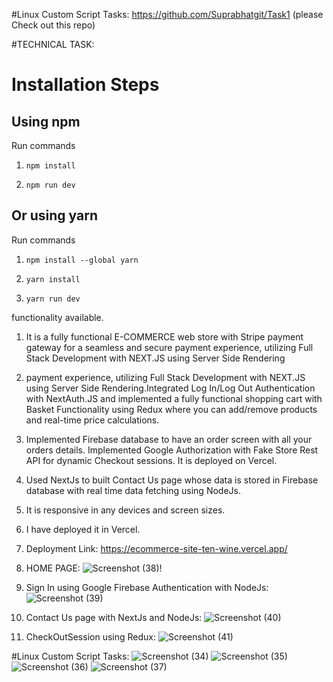 #Linux Custom Script Tasks:
https://github.com/Suprabhatgit/Task1 (please Check out this repo)


#TECHNICAL TASK:

# Installation Steps



## Using npm

Run commands

1) ```npm install```


2) ```npm run dev```


## Or using yarn

Run commands 

1) ```npm install --global yarn```

2) ```yarn install```

3) ```yarn run dev```

functionality available.
1. It is a fully functional E-COMMERCE web store with Stripe payment gateway for a seamless and secure payment experience, utilizing Full Stack Development with NEXT.JS using Server Side Rendering
2. payment experience, utilizing Full Stack Development with NEXT.JS using Server Side Rendering.Integrated Log In/Log Out Authentication with NextAuth.JS and implemented a fully functional shopping cart with Basket Functionality using Redux where you can add/remove products and real-time price calculations.
3. Implemented Firebase database to have an order screen with all your orders details. Implemented Google Authorization with Fake Store Rest API for dynamic Checkout sessions. It is deployed on Vercel.
4. Used NextJs to built Contact Us page whose data is stored in Firebase database with real time data fetching using NodeJs.
5. It is responsive in any devices and screen sizes.
6. I have deployed it in Vercel.
7. Deployment Link: https://ecommerce-site-ten-wine.vercel.app/
8. HOME PAGE:
![Screenshot (38)](https://github.com/Suprabhatgit/ECOMMERCE/assets/141928640/3192a6c7-3d1c-479c-a46a-3530b8c3cae4)!

9. Sign In using Google Firebase Authentication with NodeJs:
![Screenshot (39)](https://github.com/Suprabhatgit/ECOMMERCE/assets/141928640/84a3b7d9-5d5e-400c-b875-9f92fc8934a6)
10. Contact Us page with NextJs and NodeJs:
![Screenshot (40)](https://github.com/Suprabhatgit/ECOMMERCE/assets/141928640/c889a8ad-45b1-4dbf-a639-af61885158f8)
11. CheckOutSession using Redux:
![Screenshot (41)](https://github.com/Suprabhatgit/ECOMMERCE/assets/141928640/c757bdbc-361a-4a43-97cb-03206045720b)

#Linux Custom Script Tasks:
![Screenshot (34)](https://github.com/Suprabhatgit/ECOMMERCE/assets/141928640/f3ab0dda-b8d6-4a18-85bd-73c4b67faf9c)
![Screenshot (35)](https://github.com/Suprabhatgit/ECOMMERCE/assets/141928640/68a20f1b-3a13-449f-8372-7ebc6688b38c)
![Screenshot (36)](https://github.com/Suprabhatgit/ECOMMERCE/assets/141928640/707d988d-7341-4e21-9e2c-d459259f6bab)
![Screenshot (37)](https://github.com/Suprabhatgit/ECOMMERCE/assets/141928640/47759ee6-0f03-4de4-b84f-96dfd9c8ca97)
